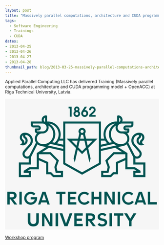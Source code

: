 ```yaml
---
layout: post
title: "Massively parallel computations, architecture and CUDA programming model + OpenACC"
tags:
  - Software Engineering
  - Trainings
  - CUDA
dates:
- 2013-04-25
- 2013-04-26
- 2013-04-27
- 2013-04-28
thumbnail_path: blog/2013-03-25-massively-parallel-computations-architecture-and-cuda-programming-model-openacc-riga-technical-university/university_logo.png
---
```


Applied Parallel Computing LLC has delivered Training (Massively parallel computations, architecture and CUDA programming model + OpenACC) at Riga Technical University, Latvia.

![alt text](\assets\img\blog\2013-03-25-massively-parallel-computations-architecture-and-cuda-programming-model-openacc-riga-technical-university/university_logo.png "Logo Title Text 1")

[Workshop program](\assets\img\blog\2013-03-25-massively-parallel-computations-architecture-and-cuda-programming-model-openacc-riga-technical-university/Riga_March2013.pdf)
